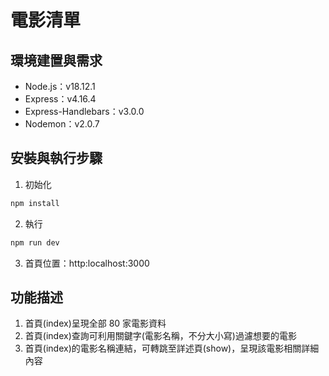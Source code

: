 # 電影清單

## 環境建置與需求 
+ Node.js：v18.12.1
+ Express：v4.16.4
+ Express-Handlebars：v3.0.0
+ Nodemon：v2.0.7

## 安裝與執行步驟
1. 初始化
```javascript
npm install
```

2. 執行
```javascript
npm run dev
```

3. 首頁位置：http:localhost:3000

## 功能描述
1. 首頁(index)呈現全部 80 家電影資料
2. 首頁(index)查詢可利用關鍵字(電影名稱，不分大小寫)過濾想要的電影
3. 首頁(index)的電影名稱連結，可轉跳至詳述頁(show)，呈現該電影相關詳細內容
